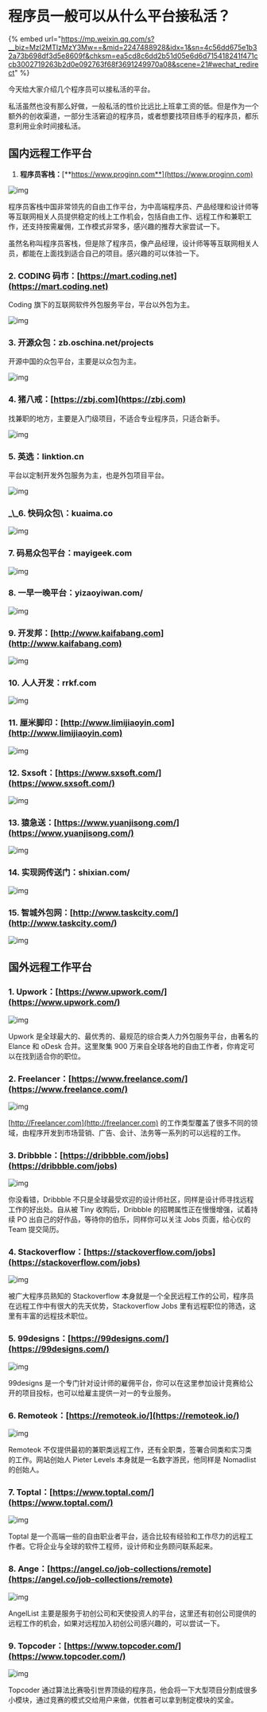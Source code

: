 # 程序员一般可以从什么平台接私活？

{% embed url="https://mp.weixin.qq.com/s?__biz=MzI2MTIzMzY3Mw==&mid=2247488928&idx=1&sn=4c56dd675e1b32a73b698df3d5e8609f&chksm=ea5cd8c6dd2b51d05e6d6d715418241f471ccb3002719263b2d0e092763f68f3691249970a08&scene=21#wechat_redirect" %}



今天给大家介绍几个程序员可以接私活的平台。

私活虽然也没有那么好做，一般私活的性价比远比上班拿工资的低。但是作为一个额外的创收渠道，一部分生活窘迫的程序员，或者想要找项目练手的程序员，都乐意利用业余时间接私活。

## 国内远程工作平台

1. **程序员客栈：**[**https://www.proginn.com**](https://www.proginn.com)

![img](https://gitee.com/baicaihenxiao/imageDB/raw/master/uPic/jpg/2020/07/19/640-20200719133050064-133050.jpg)

程序员客栈中国非常领先的自由工作平台，为中高端程序员、产品经理和设计师等等互联网相关人员提供稳定的线上工作机会，包括自由工作、远程工作和兼职工作，还支持按需雇佣，工作模式非常多，感兴趣的推荐大家尝试一下。

虽然名称叫程序员客栈，但是除了程序员，像产品经理，设计师等等互联网相关人员，都能在上面找到适合自己的项目。感兴趣的可以体验一下。

### 2. CODING 码市：[https://mart.coding.net](https://mart.coding.net)

Coding 旗下的互联网软件外包服务平台，平台以外包为主。

![img](https://gitee.com/baicaihenxiao/imageDB/raw/master/uPic/jpg/2020/07/19/640-20200719133050148-133050.jpg)

### 3. 开源众包：zb.oschina.net/projects

开源中国的众包平台，主要是以众包为主。

![img](https://gitee.com/baicaihenxiao/imageDB/raw/master/uPic/jpg/2020/07/19/640-20200719133050374-133050.jpg)

### 4. 猪八戒：[https://zbj.com](https://zbj.com)

找兼职的地方，主要是入门级项目，不适合专业程序员，只适合新手。

![img](https://gitee.com/baicaihenxiao/imageDB/raw/master/uPic/jpg/2020/07/19/640-20200719133050601-133050.jpg)

### 5. 英选：linktion.cn

平台以定制开发外包服务为主，也是外包项目平台。

![img](https://gitee.com/baicaihenxiao/imageDB/raw/master/uPic/jpg/2020/07/19/640-20200719133050750-133050.jpg)

### _\\_6. 快码众包\：kuaima.co

![img](https://gitee.com/baicaihenxiao/imageDB/raw/master/uPic/jpg/2020/07/19/640-20200719133050836-133050.jpg)

### 7. 码易众包平台：mayigeek.com

![img](https://gitee.com/baicaihenxiao/imageDB/raw/master/uPic/jpg/2020/07/19/640-20200719133050957-133051.jpg)

### 8. 一早一晚平台：yizaoyiwan.com/

![img](https://gitee.com/baicaihenxiao/imageDB/raw/master/uPic/jpg/2020/07/19/640-20200719133051047-133051.jpg)

### 9. 开发邦：[http://www.kaifabang.com](http://www.kaifabang.com)

![img](https://gitee.com/baicaihenxiao/imageDB/raw/master/uPic/jpg/2020/07/19/640-20200719133051195-133051.jpg)

### 10. 人人开发：rrkf.com

![img](https://gitee.com/baicaihenxiao/imageDB/raw/master/uPic/jpg/2020/07/19/640-20200719133051321-133051.jpg)

### 11. 厘米脚印：[http://www.limijiaoyin.com](http://www.limijiaoyin.com)

![img](https://gitee.com/baicaihenxiao/imageDB/raw/master/uPic/jpg/2020/07/19/640-20200719133051442-133051.jpg)

### 12. Sxsoft：[https://www.sxsoft.com/](https://www.sxsoft.com/)

![img](https://gitee.com/baicaihenxiao/imageDB/raw/master/uPic/jpg/2020/07/19/640-20200719133051568-133051.jpg)

### 13. 猿急送：[https://www.yuanjisong.com/](https://www.yuanjisong.com/)

![img](https://gitee.com/baicaihenxiao/imageDB/raw/master/uPic/jpg/2020/07/19/640-20200719133051688-133051.jpg)

### 14. 实现网传送门：shixian.com/

![img](https://gitee.com/baicaihenxiao/imageDB/raw/master/uPic/jpg/2020/07/19/640-20200719133051809-133051.jpg)

### 15. 智城外包网：[http://www.taskcity.com/](http://www.taskcity.com/)

![img](https://gitee.com/baicaihenxiao/imageDB/raw/master/uPic/jpg/2020/07/19/640-20200719133051971-133052.jpg)

## 国外远程工作平台

### 1. Upwork：[https://www.upwork.com/](https://www.upwork.com/)

![img](https://gitee.com/baicaihenxiao/imageDB/raw/master/uPic/jpg/2020/07/19/640-20200719133052094-133052.jpg)

Upwork 是全球最大的、最优秀的、最规范的综合类人力外包服务平台，由著名的 Elance 和 oDesk 合并。这里聚集 900 万来自全球各地的自由工作者，你肯定可以在找到适合你的职位。

### 2. Freelancer：[https://www.freelance.com/](https://www.freelance.com/)

![img](https://gitee.com/baicaihenxiao/imageDB/raw/master/uPic/jpg/2020/07/19/640-20200719133052280-133052.jpg)

[http://Freelancer.com](http://freelancer.com) 的工作类型覆盖了很多不同的领域，由程序开发到市场营销、广告、会计、法务等一系列的可以远程的工作。

### 3. Dribbble：[https://dribbble.com/jobs](https://dribbble.com/jobs)

![img](https://gitee.com/baicaihenxiao/imageDB/raw/master/uPic/jpg/2020/07/19/640-20200719133052366-133052.jpg)

你没看错，Dribbble 不只是全球最受欢迎的设计师社区，同样是设计师寻找远程工作的好出处。自从被 Tiny 收购后，Dribbble 的招聘属性正在慢慢增强，试着持续 PO 出自己的好作品，等待你的伯乐，同样你可以关注 Jobs 页面，给心仪的 Team 提交简历。

### 4. Stackoverflow：[https://stackoverflow.com/jobs](https://stackoverflow.com/jobs)

![img](https://gitee.com/baicaihenxiao/imageDB/raw/master/uPic/jpg/2020/07/19/640-20200719133052543-133052.jpg)

被广大程序员熟知的 Stackoverflow 本身就是一个全民远程工作的公司，程序员在远程工作中有很大的先天优势，Stackoverflow Jobs 里有远程职位的筛选，这里有丰富的远程技术职位。

### 5. 99designs：[https://99designs.com/](https://99designs.com/)

![img](https://gitee.com/baicaihenxiao/imageDB/raw/master/uPic/jpg/2020/07/19/640-20200719133052741-133052.jpg)

99designs 是一个专门针对设计师的雇佣平台，你可以在这里参加设计竞赛给公开的项目投标，也可以给雇主提供一对一的专业服务。

### 6. Remoteok：[https://remoteok.io/](https://remoteok.io/)

![img](https://gitee.com/baicaihenxiao/imageDB/raw/master/uPic/jpg/2020/07/19/640-20200719133052827-133052.jpg)

Remoteok 不仅提供最初的兼职类远程工作，还有全职类，签署合同类和实习类的工作。网站创始人 Pieter Levels 本身就是一名数字游民，他同样是 Nomadlist 的创始人。

### 7. Toptal：[https://www.toptal.com/](https://www.toptal.com/)

![img](https://gitee.com/baicaihenxiao/imageDB/raw/master/uPic/jpg/2020/07/19/640-20200719133052973-133053.jpg)

Toptal 是一个高端一些的自由职业者平台，适合比较有经验和工作尽力的远程工作者。它将企业与全球的软件工程师，设计师和业务顾问联系起来。

### 8. Ange：[https://angel.co/job-collections/remote](https://angel.co/job-collections/remote)

![img](https://gitee.com/baicaihenxiao/imageDB/raw/master/uPic/jpg/2020/07/19/640-20200719133053124-133053.jpg)

AngelList 主要是服务于初创公司和天使投资人的平台，这里还有初创公司提供的远程工作的机会，如果对远程加入初创公司感兴趣的，可以尝试一下。

### 9. Topcoder：[https://www.topcoder.com/](https://www.topcoder.com/)

![img](https://gitee.com/baicaihenxiao/imageDB/raw/master/uPic/jpg/2020/07/19/640-20200719133053310-133053.jpg)

Topcoder 通过算法比赛吸引世界顶级的程序员，他会将一下大型项目分割成很多小模块，通过竞赛的模式交给用户来做，优胜者可以拿到制定模块的奖金。
